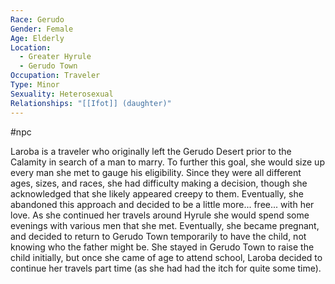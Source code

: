 ```yaml
---
Race: Gerudo
Gender: Female
Age: Elderly
Location:
  - Greater Hyrule
  - Gerudo Town
Occupation: Traveler
Type: Minor
Sexuality: Heterosexual
Relationships: "[[Ifot]] (daughter)"
---
```

 #npc 

Laroba is a traveler who originally left the Gerudo Desert prior to the Calamity in search of a man to marry. To further this goal, she would size up every man she met to gauge his eligibility. Since they were all different ages, sizes, and races, she had difficulty making a decision, though she acknowledged that she likely appeared creepy to them. Eventually, she abandoned this approach and decided to be a little more... free... with her love. As she continued her travels around Hyrule she would spend some evenings with various men that she met. Eventually, she became pregnant, and decided to return to Gerudo Town temporarily to have the child, not knowing who the father might be. She stayed in Gerudo Town to raise the child initially, but once she came of age to attend school, Laroba decided to continue her travels part time (as she had had the itch for quite some time).
